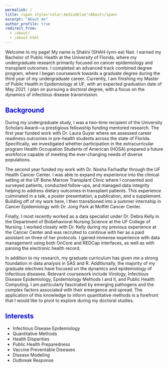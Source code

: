 ```yaml
---
permalink: /
title: <span style="color:mediumblue">About</span>
excerpt: "About me"
author_profile: true
redirect_from: 
  - /about/
  - /about.html
---
```

  
Welcome to my page! My name is Shalini (SHAH-lynn-ee) Nair. I earned my Bachelor of Public Health at the University of Florida, where my undergraduate research primarily focused on cancer epidemiology and transplant outcomes. I completed an advanced track combined degree program, where I began coursework towards a graduate degree during the third year of my undergraduate career. Currently, I am finishing my Master of Public Health in Epidemiology at UF, with an expected graduation date of May 2021. I plan on pursuing a doctoral degree, with a focus on the dynamics of infectious disease transmission. 

## <span style="color:mediumblue">Background</span>  

During my undergraduate study, I was a two-time recipient of the University Scholars Award—a prestigious fellowship funding mentored research. The first year funded work with Dr. Laura Guyer where we assessed career readiness outcomes in pre-health students across the state of Florida. Specifically, we investigated whether participation in the extracurricular program Health Occupation Students of American (HOSA) prepared a future workforce capable of meeting the ever-changing needs of diverse populations.  

The second year funded my work with Dr. Nosha Farhadfar through the UF Health Cancer Center. I was able to expand my experience into the clinical setting at the UF Bone Marrow Transplant Clinic where I consented and surveyed patients, conducted follow-ups, and managed data integrity helping to address dietary outcomes in transplant patients. This experience culminated in a talk, a poster presentation, a publication, and a supplement. Building off of my work here, I then transitioned into a summer internship in Cancer Epidemiology with Dr. Jong Park at Moffitt Cancer Center.   

Finally, I most recently worked as a data specialist under Dr. Debra Kelly in the Department of Biobehavioral Nursing Science at the UF College of Nursing. I worked closely with Dr. Kelly during my previous experience at the Cancer Center and was recruited to continue with her as a paid assistant on three of her protocols. I gained immense experience with data management using both OnCore and REDCap interfaces, as well as with parsing the electronic health record.  

In addition to my research, my graduate curriculum has given me a strong foundation in data analysis in SAS and R. Additionally, the majority of my graduate electives have focused on the dynamics and epidemiology of infectious diseases. Relevant coursework include Virology, Infectious Disease Epidemiology, Epidemiology Methods I and II, and Public Health Computing. I am particularly fascinated by emerging pathogens and the complex factors associated with their emergence and spread. The application of this knowledge to inform quantitative methods is a forefront that I would like to pivot to explore during my doctoral studies. 

## <span style="color:mediumblue">Interests</span>   

* Infectious Disease Epidemiology  
* Quantitative Methods 
* Health Disparities 
* Public Health Preparedness
* Vaccine Preventable Diseases 
* Disease Modeling  
* Outbreak Response

